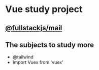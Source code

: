 # Vue study project

## [@fullstackjs/mail](https://www.npmjs.com/package/@fullstackjs/mail)


## The subjects to study more

* @tailwind
* import Vuex from 'vuex'

